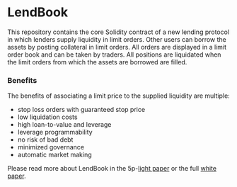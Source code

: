 # LendBook

This repository contains the core Solidity contract of a new lending protocol in which lenders supply liquidity in limit orders. Other users can borrow the assets by posting collateral in limit orders. All orders are displayed in a limit order book and can be taken by traders. All positions are liquidated when the limit orders from which the assets are borrowed are filled.

### Benefits

The benefits of associating a limit price to the supplied liquidity are multiple:

- stop loss orders with guaranteed stop price
- low liquidation costs
- high loan-to-value and leverage
- leverage programmability
- no risk of bad debt
- minimized governance
- automatic market making

Please read more about LendBook in the 5p-[light paper](pdf/llob_lp.pdf) or the full [white paper](pdf/llob_wp.pdf).
